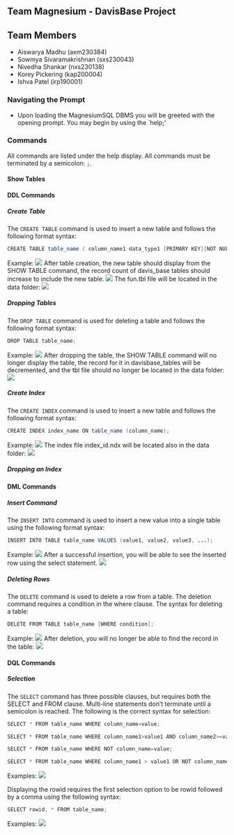 ## Team Magnesium - DavisBase Project

## Team Members

- Aiswarya Madhu (axm230384)
- Sowmya Sivaramakrishnan (sxs230043)
- Nivedha Shankar (nxs230138)
- Korey Pickering (kap200004)
- Ishva Patel (irp190001)


### Navigating the Prompt
- Upon loading the MagnesiumSQL DBMS you will be greeted with the opening prompt. You may begin by using the `help;'
### Commands
All commands are listed under the help display. All commands must be terminated by a semicolon: `;`.
#### Show Tables

#### DDL Commands
##### Create Table
The `CREATE TABLE` command is used to insert a new table and follows the following format syntax:
```java
CREATE TABLE table_name ( column_name1 data_type1 [PRIMARY KEY][NOT NULL][UNIQUE], column_name2 data_type2 [NOT NULL][UNIQUE], ... );
```
Example:
![](creatcommand.png)
After table creation, the new table should display from the SHOW TABLE command, the record count of davis_base tables should increase to include the new table.
![](aftcreat.png)
The fun.tbl file will be located in the data folder:
![](databef.png)
##### Dropping Tables
The `DROP TABLE` command is used for deleting a table and follows the following format syntax:
```java
DROP TABLE table_name;
```
Example:
![](droptabcom.png)
After dropping the table, the SHOW TABLE command will no longer display the table, the record for it in davisbase_tables will be decremented, and the tbl file should no longer be located in the data folder:
![](tabgone.png)
##### Create Index
The `CREATE INDEX` command is used to insert a new table and follows the following format syntax:
```java
CREATE INDEX index_name ON table_name (column_name);
```
Example:
![](creatindex.png)
The index file index_id.ndx will be located also in the data folder:
![](indexloc.png)
##### Dropping an Index

#### DML Commands
##### Insert Command
The `INSERT INTO` command is used to insert a new value into a single table using the following format syntax:
```java
INSERT INTO TABLE table_name VALUES (value1, value2, value3, ...);
```
Example:
![](insert.png)
After a successful insertion, you will be able to see the inserted row using the select statement.
![](afterinsert.png)
##### Deleting Rows
The `DELETE` command is used to delete a row from a table. The deletion command requires a condition in the where clause. The syntax for deleting a table:
```java
DELETE FROM TABLE table_name [WHERE condition];
```
Example:
![](delete.png)
After deletion, you will no longer be able to find the record in the table:
![](afterdelete.png)
#### DQL Commands
##### Selection
The `SELECT` command has three possible clauses, but requires both the SELECT and FROM clause. Multi-line statements don’t terminate until a semicolon is reached. The following is the correct syntax for selection:
```java
SELECT * FROM table_name WHERE column_name=value; 

SELECT * FROM table_name WHERE column_name1>value1 AND column_name2>=value2; 

SELECT * FROM table_name WHERE NOT column_name=value; 

SELECT * FROM table_name WHERE column_name1 > value1 OR NOT column_name2 >= value2;
```
Examples:
![](selecting.png) 

Displaying the rowid requires the first selection option to be rowid followed by a comma using the following syntax:
```java
SELECT rowid, * FROM table_name;
```
Examples:
![](selectrowid.png)
